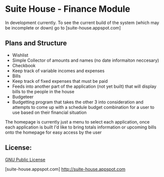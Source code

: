 Suite House - Finance Module
=============

In development currently. To see the current build of the system (which may be incomplete or down) go to [suite-house.appspot.com]

Plans and Structure
---------
- Wishlist
 - Simple Collector of amounts and names (no date informaiton neccesary)
- Checkbook
 - Keep track of variable incomes and expenses
- Bills
 - Keep track of fixed expenses that must be paid
 - Feeds into another part of the application (not yet built) that will display bills to the people in the house
- Budgeteer
 - Budgetting program that takes the other 3 into consideration and attempts to come up with a schedule budget combination for a user to use based on their financial situation

The homepage is currently just a menu to select each application, once each application is built I'd like to bring totals information or upcoming bills onto the homepage for easy access by the user


License:
----------
[GNU Public License]

[GNU Public License]: http://www.gnu.org/licenses/gpl.html
[Ethan Eldridge]: https://github.com/EJEHardenberg/
[Sean Perkins]: https://github.com/scperkins/
[Phelan Vendeville]: https://github.com/the-hobbes
[suite-house.appspot.com] http://suite-house.appspot.com



